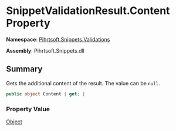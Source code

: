 # SnippetValidationResult\.Content Property

**Namespace**: [Pihrtsoft.Snippets.Validations](../../README.md)

**Assembly**: Pihrtsoft\.Snippets\.dll

## Summary

Gets the additional content of the result\. The value can be `null`\.

```csharp
public object Content { get; }
```

### Property Value

[Object](https://docs.microsoft.com/en-us/dotnet/api/system.object)

